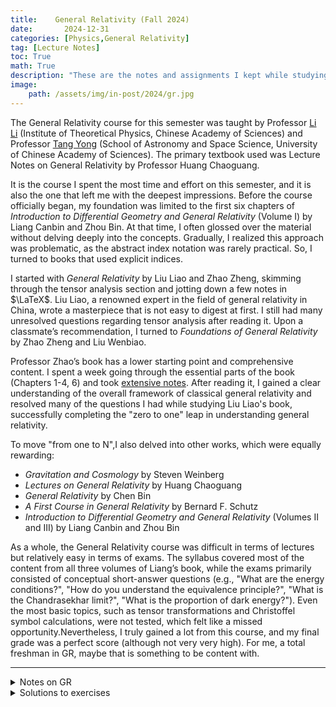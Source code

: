 ```yaml
---
title:    General Relativity (Fall 2024)
date:       2024-12-31
categories: [Physics,General Relativity]
tag: [Lecture Notes]
toc: True
math: True
description: "These are the notes and assignments I kept while studying General Relativity during the Fall 2024 semester."
image: 
    path: /assets/img/in-post/2024/gr.jpg
---
```


The General Relativity course for this semester was taught by Professor [Li Li](https://people.ucas.ac.cn/~liliphysics) (Institute of Theoretical Physics, Chinese Academy of Sciences) and Professor [Tang Yong](https://people.ucas.ac.cn/~yongtang) (School of Astronomy and Space Science, University of Chinese Academy of Sciences). The primary textbook used was Lecture Notes on General Relativity by Professor Huang Chaoguang.

It is the course I spent the most time and effort on this semester, and it is also the one that left me with the deepest impressions. Before the course officially began, my foundation was limited to the first six chapters of *Introduction to Differential Geometry and General Relativity* (Volume I) by Liang Canbin and Zhou Bin. At that time, I often glossed over the material without delving deeply into the concepts. Gradually, I realized this approach was problematic, as the abstract index notation was rarely practical. So, I turned to books that used explicit indices.  

I started with *General Relativity* by Liu Liao and Zhao Zheng, skimming through the tensor analysis section and jotting down a few notes in $\LaTeX$. Liu Liao, a renowned expert in the field of general relativity in China, wrote a masterpiece that is not easy to digest at first. I still had many unresolved questions regarding tensor analysis after reading it. Upon a classmate’s recommendation, I turned to *Foundations of General Relativity* by Zhao Zheng and Liu Wenbiao.  

Professor Zhao’s book has a lower starting point and comprehensive content. I spent a week going through the essential parts of the book (Chapters 1-4, 6) and took [extensive notes](https://collapsar0615.github.io/posts/2104.12785/). After reading it, I gained a clear understanding of the overall framework of classical general relativity and resolved many of the questions I had while studying Liu Liao's book, successfully completing the "zero to one" leap in understanding general relativity.  

To move "from one to N",I also delved into other works, which were equally rewarding:  
- *Gravitation and Cosmology* by Steven Weinberg  
- *Lectures on General Relativity* by Huang Chaoguang  
- *General Relativity* by Chen Bin  
- *A First Course in General Relativity* by Bernard F. Schutz  
- *Introduction to Differential Geometry and General Relativity* (Volumes II and III) by Liang Canbin and Zhou Bin  

As a whole, the General Relativity course was difficult in terms of lectures but relatively easy in terms of exams. The syllabus covered most of the content from all three volumes of Liang’s book, while the exams primarily consisted of conceptual short-answer questions (e.g., "What are the energy conditions?", "How do you understand the equivalence principle?", "What is the Chandrasekhar limit?", "What is the proportion of dark energy?"). Even the most basic topics, such as tensor transformations and Christoffel symbol calculations, were not tested, which felt like a missed opportunity.Nevertheless, I truly gained a lot from this course, and my final grade was a perfect score (although not very very high). For me, a total freshman in GR, maybe that is something to be content with.



---

<details class="details-block" markdown="1">
<summary> Notes on GR</summary>
<iframe src="/assets/PDF/广相24秋.pdf" width="100%" height='800'></iframe>
</details>

<details class="details-block" markdown="1">
<summary> Solutions to exercises </summary>
<iframe src="/assets/PDF/gr-homework.pdf" width="100%" height='800'></iframe>
</details>



